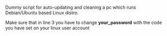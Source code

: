 Dummy script for auto-updating and cleaning a pc which runs Debian/Ubuntu based Linux distro. 

Μake sure that in line 3 you have to change **your_password** with the code you have set on your linux user account
